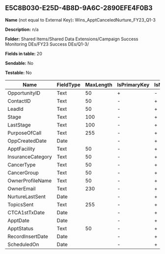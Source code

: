 ## E5C8B030-E25D-4B8D-9A6C-2890EFE4F0B3

**Name** (not equal to External Key)**:** Wins_ApptCanceledNurture_FY23_Q1-3

**Description:** n/a

**Folder:** Shared Items/Shared Data Extensions/Campaign Success Monitoring DEs/FY23 Success DEs/Q1-3/

**Fields in table:** 20

**Sendable:** No

**Testable:** No

| Name | FieldType | MaxLength | IsPrimaryKey | IsNullable | DefaultValue |
| --- | --- | --- | --- | --- | --- |
| OpportunityID | Text | 50 | + | - |  |
| ContactID | Text | 50 | - | + |  |
| LeadId | Text | 50 | - | + |  |
| Stage | Text | 100 | - | + |  |
| LastStage | Text | 100 | - | + |  |
| PurposeOfCall | Text | 255 | - | + |  |
| OppCreatedDate | Date |  | - | + |  |
| ApptFacility | Text | 50 | - | + |  |
| InsuranceCategory | Text | 50 | - | + |  |
| CancerType | Text | 50 | - | + |  |
| CancerGroup | Text | 50 | - | + |  |
| OwnerProfileName | Text | 50 | - | + |  |
| OwnerEmail | Text | 230 | - | + |  |
| NurtureLastSent | Date |  | - | + |  |
| TopicsSent | Text | 255 | - | + |  |
| CTCA1stTxDate | Date |  | - | + |  |
| ApptDate | Date |  | - | + |  |
| ApptStatus | Text | 50 | - | + |  |
| RecordInsertDate | Date |  | - | + | GetDate() |
| ScheduledOn | Date |  | - | + |  |
